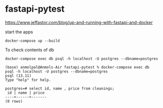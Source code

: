 # fastapi-pytest

https://www.jeffastor.com/blog/up-and-running-with-fastapi-and-docker


start the apps 

```
docker-compose up --build
```


To check contents of db 

```
docker-compose exec db psql -h localhost -U postgres --dbname=postgres

(base) anmolpal@Anmols-Air fastapi-pytest % docker-compose exec db psql -h localhost -U postgres --dbname=postgres
psql (13.11)
Type "help" for help.

postgres=# select id, name , price from cleanings;
 id | name | price
----+------+-------
(0 rows)

```
